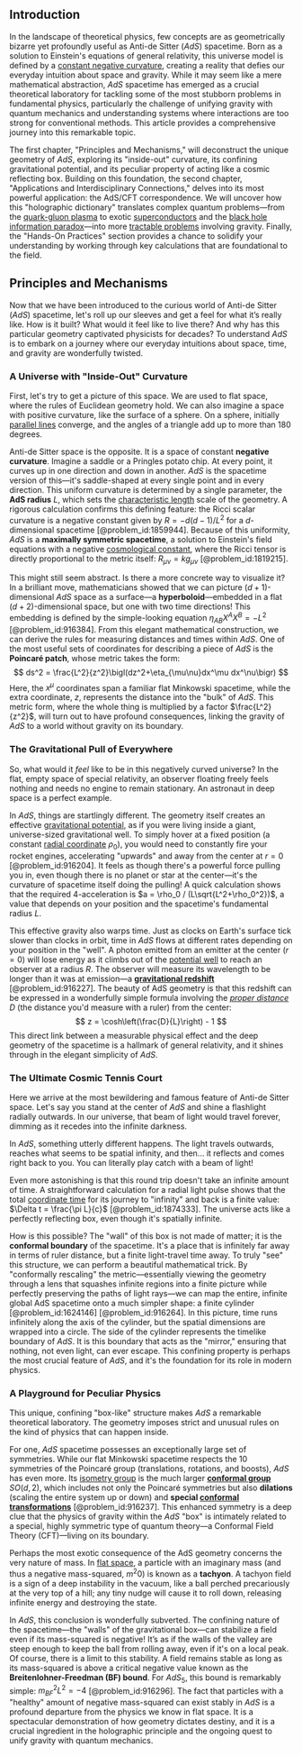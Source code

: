 ## Introduction
In the landscape of theoretical physics, few concepts are as geometrically bizarre yet profoundly useful as Anti-de Sitter ($AdS$) spacetime. Born as a solution to Einstein's equations of general relativity, this universe model is defined by a [constant negative curvature](@article_id:269298), creating a reality that defies our everyday intuition about space and gravity. While it may seem like a mere mathematical abstraction, $AdS$ spacetime has emerged as a crucial theoretical laboratory for tackling some of the most stubborn problems in fundamental physics, particularly the challenge of unifying gravity with quantum mechanics and understanding systems where interactions are too strong for conventional methods. This article provides a comprehensive journey into this remarkable topic.

The first chapter, "Principles and Mechanisms," will deconstruct the unique geometry of $AdS$, exploring its "inside-out" curvature, its confining gravitational potential, and its peculiar property of acting like a cosmic reflecting box. Building on this foundation, the second chapter, "Applications and Interdisciplinary Connections," delves into its most powerful application: the AdS/CFT correspondence. We will uncover how this "holographic dictionary" translates complex quantum problems—from the [quark-gluon plasma](@article_id:137007) to exotic [superconductors](@article_id:136316) and the [black hole information paradox](@article_id:139646)—into more [tractable problems](@article_id:268717) involving gravity. Finally, the "Hands-On Practices" section provides a chance to solidify your understanding by working through key calculations that are foundational to the field.

## Principles and Mechanisms

Now that we have been introduced to the curious world of Anti-de Sitter ($AdS$) spacetime, let's roll up our sleeves and get a feel for what it’s really like. How is it built? What would it feel like to live there? And why has this particular geometry captivated physicists for decades? To understand $AdS$ is to embark on a journey where our everyday intuitions about space, time, and gravity are wonderfully twisted.

### A Universe with "Inside-Out" Curvature

First, let's try to get a picture of this space. We are used to flat space, where the rules of Euclidean geometry hold. We can also imagine a space with positive curvature, like the surface of a sphere. On a sphere, initially [parallel lines](@article_id:168513) converge, and the angles of a triangle add up to more than 180 degrees.

Anti-de Sitter space is the opposite. It is a space of constant **negative curvature**. Imagine a saddle or a Pringles potato chip. At every point, it curves up in one direction and down in another. $AdS$ is the spacetime version of this—it's saddle-shaped at every single point and in every direction. This uniform curvature is determined by a single parameter, the **AdS radius** $L$, which sets the [characteristic length](@article_id:265363) scale of the geometry. A rigorous calculation confirms this defining feature: the Ricci scalar curvature is a negative constant given by $R = -d(d-1)/L^2$ for a $d$-dimensional spacetime [@problem_id:1859944]. Because of this uniformity, $AdS$ is a **maximally symmetric spacetime**, a solution to Einstein's field equations with a negative [cosmological constant](@article_id:158803), where the Ricci tensor is directly proportional to the metric itself: $R_{\mu\nu} = k g_{\mu\nu}$ [@problem_id:1819215].

This might still seem abstract. Is there a more concrete way to visualize it? In a brilliant move, mathematicians showed that we can picture $(d+1)$-dimensional $AdS$ space as a surface—a **hyperboloid**—embedded in a flat $(d+2)$-dimensional space, but one with two time directions! This embedding is defined by the simple-looking equation $\eta_{AB} X^A X^B = -L^2$ [@problem_id:916384]. From this elegant mathematical construction, we can derive the rules for measuring distances and times within $AdS$. One of the most useful sets of coordinates for describing a piece of $AdS$ is the **Poincaré patch**, whose metric takes the form:
$$
ds^2 = \frac{L^2}{z^2}\bigl(dz^2+\eta_{\mu\nu}dx^\mu dx^\nu\bigr)
$$
Here, the $x^\mu$ coordinates span a familiar flat Minkowski spacetime, while the extra coordinate, $z$, represents the distance into the "bulk" of $AdS$. This metric form, where the whole thing is multiplied by a factor $\frac{L^2}{z^2}$, will turn out to have profound consequences, linking the gravity of $AdS$ to a world without gravity on its boundary.

### The Gravitational Pull of Everywhere

So, what would it *feel* like to be in this negatively curved universe? In the flat, empty space of special relativity, an observer floating freely feels nothing and needs no engine to remain stationary. An astronaut in deep space is a perfect example.

In $AdS$, things are startlingly different. The geometry itself creates an effective [gravitational potential](@article_id:159884), as if you were living inside a giant, universe-sized gravitational well. To simply hover at a fixed position (a constant [radial coordinate](@article_id:164692) $\rho_0$), you would need to constantly fire your rocket engines, accelerating "upwards" and away from the center at $r=0$ [@problem_id:916204]. It feels as though there's a powerful force pulling you in, even though there is no planet or star at the center—it's the curvature of spacetime itself doing the pulling! A quick calculation shows that the required 4-acceleration is $a = \rho_0 / (L\sqrt{L^2+\rho_0^2})$, a value that depends on your position and the spacetime's fundamental radius $L$.

This effective gravity also warps time. Just as clocks on Earth's surface tick slower than clocks in orbit, time in $AdS$ flows at different rates depending on your position in the "well". A photon emitted from an emitter at the center ($r=0$) will lose energy as it climbs out of the [potential well](@article_id:151646) to reach an observer at a radius $R$. The observer will measure its wavelength to be longer than it was at emission—a **[gravitational redshift](@article_id:158203)** [@problem_id:916227]. The beauty of AdS geometry is that this redshift can be expressed in a wonderfully simple formula involving the *[proper distance](@article_id:161558)* $D$ (the distance you'd measure with a ruler) from the center:
$$
z = \cosh\left(\frac{D}{L}\right) - 1
$$
This direct link between a measurable physical effect and the deep geometry of the spacetime is a hallmark of general relativity, and it shines through in the elegant simplicity of $AdS$.

### The Ultimate Cosmic Tennis Court

Here we arrive at the most bewildering and famous feature of Anti-de Sitter space. Let's say you stand at the center of $AdS$ and shine a flashlight radially outwards. In our universe, that beam of light would travel forever, dimming as it recedes into the infinite darkness.

In $AdS$, something utterly different happens. The light travels outwards, reaches what seems to be spatial infinity, and then... it reflects and comes right back to you. You can literally play catch with a beam of light!

Even more astonishing is that this round trip doesn't take an infinite amount of time. A straightforward calculation for a radial light pulse shows that the total [coordinate time](@article_id:263226) for its journey to "infinity" and back is a finite value: $\Delta t = \frac{\pi L}{c}$ [@problem_id:1874333]. The universe acts like a perfectly reflecting box, even though it's spatially infinite.

How is this possible? The "wall" of this box is not made of matter; it is the **conformal boundary** of the spacetime. It's a place that is infinitely far away in terms of ruler distance, but a finite light-travel time away. To truly "see" this structure, we can perform a beautiful mathematical trick. By "conformally rescaling" the metric—essentially viewing the geometry through a lens that squashes infinite regions into a finite picture while perfectly preserving the paths of light rays—we can map the entire, infinite global AdS spacetime onto a much simpler shape: a finite cylinder [@problem_id:1624146] [@problem_id:916264]. In this picture, time runs infinitely along the axis of the cylinder, but the spatial dimensions are wrapped into a circle. The side of the cylinder represents the timelike boundary of $AdS$. It is this boundary that acts as the "mirror," ensuring that nothing, not even light, can ever escape. This confining property is perhaps the most crucial feature of $AdS$, and it's the foundation for its role in modern physics.

### A Playground for Peculiar Physics

This unique, confining "box-like" structure makes $AdS$ a remarkable theoretical laboratory. The geometry imposes strict and unusual rules on the kind of physics that can happen inside.

For one, $AdS$ spacetime possesses an exceptionally large set of symmetries. While our flat Minkowski spacetime respects the 10 symmetries of the Poincaré group (translations, rotations, and boosts), $AdS$ has even more. Its [isometry group](@article_id:161167) is the much larger **[conformal group](@article_id:155692)** $SO(d,2)$, which includes not only the Poincaré symmetries but also **dilations** (scaling the entire system up or down) and **special [conformal transformations](@article_id:159369)** [@problem_id:916237]. This enhanced symmetry is a deep clue that the physics of gravity within the $AdS$ "box" is intimately related to a special, highly symmetric type of quantum theory—a Conformal Field Theory (CFT)—living on its boundary.

Perhaps the most exotic consequence of the AdS geometry concerns the very nature of mass. In [flat space](@article_id:204124), a particle with an imaginary mass (and thus a negative mass-squared, $m^2  0$) is known as a **tachyon**. A tachyon field is a sign of a deep instability in the vacuum, like a ball perched precariously at the very top of a hill; any tiny nudge will cause it to roll down, releasing infinite energy and destroying the state.

In $AdS$, this conclusion is wonderfully subverted. The confining nature of the spacetime—the "walls" of the gravitational box—can stabilize a field even if its mass-squared is negative! It’s as if the walls of the valley are steep enough to keep the ball from rolling away, even if it's on a local peak. Of course, there is a limit to this stability. A field remains stable as long as its mass-squared is above a critical negative value known as the **Breitenlohner-Freedman (BF) bound**. For $AdS_5$, this bound is remarkably simple: $m^2_{BF} L^2 = -4$ [@problem_id:916296]. The fact that particles with a "healthy" amount of negative mass-squared can exist stably in $AdS$ is a profound departure from the physics we know in flat space. It is a spectacular demonstration of how geometry dictates destiny, and it is a crucial ingredient in the holographic principle and the ongoing quest to unify gravity with quantum mechanics.
